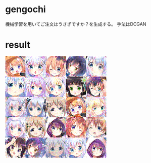 # gengochi
機械学習を用いてご注文はうさぎですか？を生成する。
手法はDCGAN

# result
![result.png](https://raw.githubusercontent.com/togaras1/gengochi/master/result.png)
